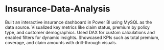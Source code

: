 # Insurance-Data-Analysis
Built an interactive insurance dashboard in Power BI using MySQL as the data source.
Visualized key metrics like claim status, premium by policy type, and customer demographics.
Used DAX for custom calculations and enabled filters for dynamic insights.
Showcased KPIs such as total premium, coverage, and claim amounts with drill-through visuals.
